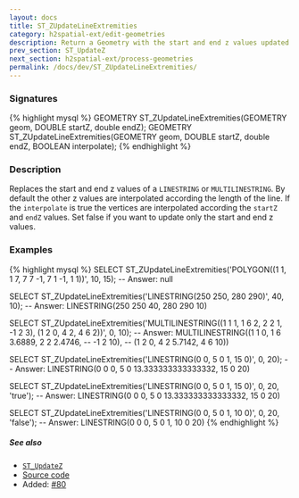 ```yaml
---
layout: docs
title: ST_ZUpdateLineExtremities
category: h2spatial-ext/edit-geometries
description: Return a Geometry with the start and end z values updated
prev_section: ST_UpdateZ
next_section: h2spatial-ext/process-geometries
permalink: /docs/dev/ST_ZUpdateLineExtremities/
---
```


### Signatures

{% highlight mysql %}
GEOMETRY ST_ZUpdateLineExtremities(GEOMETRY geom, DOUBLE startZ,
                                   double endZ);
GEOMETRY ST_ZUpdateLineExtremities(GEOMETRY geom, DOUBLE startZ,
                                   double endZ, BOOLEAN interpolate);
{% endhighlight %}

### Description
Replaces the start and end z values of a `LINESTRING` or `MULTILINESTRING`. By default the other z values are interpolated according the length of the line.
If the `interpolate` is true the vertices are interpolated according the `startZ` and `endZ` values.
Set false if you want to update only the start and end z values.

### Examples

{% highlight mysql %}
SELECT ST_ZUpdateLineExtremities('POLYGON((1 1, 1 7, 7 7 -1,
                                           7 1 -1, 1 1))',
                                  10, 15);
-- Answer: null

SELECT ST_ZUpdateLineExtremities('LINESTRING(250 250, 280 290)',
                                  40, 10);
-- Answer: LINESTRING(250 250 40, 280 290 10)

SELECT ST_ZUpdateLineExtremities('MULTILINESTRING((1 1 1, 1 6 2,
                                                   2 2 1, -1 2 3),
                                                  (1 2 0, 4 2,
                                                   4 6 2))',
                                 0, 10);
-- Answer: MULTILINESTRING((1 1 0, 1 6 3.6889, 2 2 2.4746,
--                          -1 2 10),
--                         (1 2 0, 4 2 5.7142, 4 6 10))

SELECT ST_ZUpdateLineExtremities('LINESTRING(0 0, 5 0 1, 15 0)',
                                  0, 20);
-- Answer: LINESTRING(0 0 0, 5 0 13.333333333333332, 15 0 20)

SELECT ST_ZUpdateLineExtremities('LINESTRING(0 0, 5 0 1, 15 0)',
                                  0, 20, 'true');
-- Answer: LINESTRING(0 0 0, 5 0 13.333333333333332, 15 0 20)

SELECT ST_ZUpdateLineExtremities('LINESTRING(0 0, 5 0 1, 10 0)',
                                  0, 20, 'false');
-- Answer: LINESTRING(0 0 0, 5 0 1, 10 0 20)
{% endhighlight %}

##### See also
* [`ST_UpdateZ`](../ST_UpdateZ)
* <a href="https://github.com/irstv/H2GIS/blob/master/h2spatial-ext/src/main/java/org/h2gis/h2spatialext/function/spatial/edit/ST_ZUpdateLineExtremities.java" target="_blank">Source code</a>
* Added: <a href="https://github.com/irstv/H2GIS/pull/80" target="_blank">#80</a>
